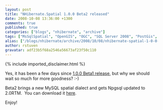 ```yaml
---
layout: post
title: "NHibernate.Spatial 1.0.0 Beta2 released"
date: 2008-10-08 13:36:00 +1300
comments: true
published: true
categories: ["blogs", "nhibernate", "archive"]
tags: ["MsSqlSpatial", "OpenGIS", "OGC", "SQL Server 2008", "PostGis", "NTS", "SQL Server", "GIS", "spatial", "MySQL"]
alias: ["/blogs/nhibernate/archive/2008/10/08/nhibernate-spatial-1-0-0-beta2-released.aspx"]
author: rstuven
gravatar: adf23b5f68a2546a56673af23f50c110
---
```

{% include imported_disclaimer.html %}
<p>Yes, it has been a few days since&nbsp;<a href="/blogs/nhibernate/archive/2008/09/30/nhibernate-spatial-1-0-0-beta1-released.aspx">1.0.0 Beta1 release</a>, but why we should wait so much for more goodness? :-)</p>
<p>Beta2 brings a new MySQL spatial dialect and gets Npgsql updated to 2.0RTM. &nbsp;You can download it <a href="/media/g/spatial/default.aspx">here</a>.</p>
<p>Enjoy!</p>

